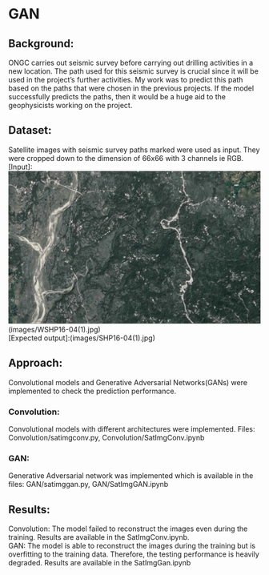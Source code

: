 # GAN
<h2>Background:</h2>
ONGC carries out seismic survey before carrying out drilling activities in a new location.
The path used for this seismic survey is crucial since it will be used in the project’s further
activities.
My work was to predict this path based on the paths that were chosen in the previous
projects. If the model successfully predicts the paths, then it would be a huge aid to the
geophysicists working on the project.
<h2>Dataset:</h2>
Satellite images with seismic survey paths marked were used as input. They were cropped down to the dimension of 66x66 with 3 channels ie RGB.<br>
[Input]:<img src = "images/WSHP16-04(1).jpg">(images/WSHP16-04(1).jpg)<br>
[Expected output]:(images/SHP16-04(1).jpg)
<h2>Approach:</h2>
Convolutional models and Generative Adversarial Networks(GANs) were implemented to check the prediction performance.
<h3>Convolution:</h3>
Convolutional models with different architectures were implemented.
Files: Convolution/satimgconv.py, Convolution/SatImgConv.ipynb
<h3>GAN:</h3>
Generative Adversarial network was implemented which is available in the files: GAN/satimggan.py, GAN/SatImgGAN.ipynb
<h2>Results:</h2>
Convolution: The model failed to reconstruct the images even during the training. Results are available in the SatImgConv.ipynb.<br>
GAN: The model is able to reconstruct the images during the training but is overfitting to the training data. Therefore, the testing performance is heavily degraded. Results are available in the SatImgGan.ipynb
